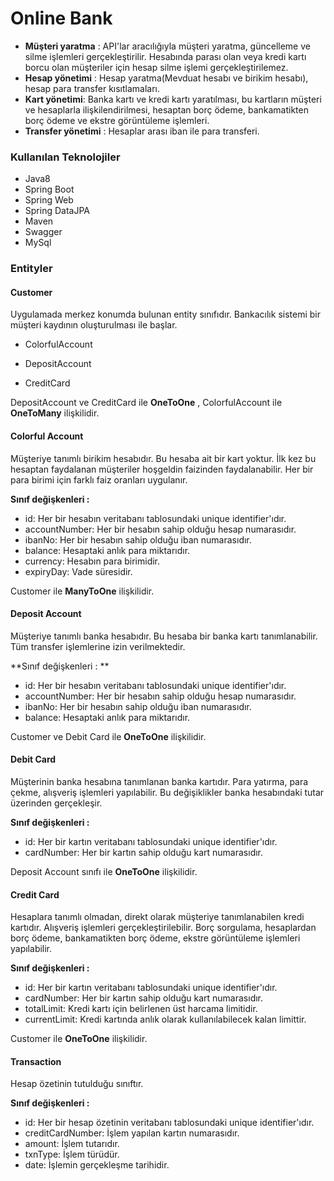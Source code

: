 # Online Bank



- **Müşteri yaratma** :  API'lar aracılığıyla müşteri yaratma, güncelleme ve silme işlemleri gerçekleştirilir. Hesabında parası olan veya kredi kartı borcu olan müşteriler için hesap silme işlemi gerçekleştirilemez.
- **Hesap yönetimi** : Hesap yaratma(Mevduat hesabı ve birikim hesabı), hesap para transfer kısıtlamaları.
- **Kart yönetimi**: Banka kartı ve kredi kartı yaratılması, bu kartların müşteri ve hesaplarla ilişkilendirilmesi, hesaptan borç ödeme, bankamatikten borç ödeme ve ekstre görüntüleme işlemleri.
- **Transfer yönetimi** : Hesaplar arası iban ile para transferi.



### Kullanılan Teknolojiler

- Java8
- Spring Boot
- Spring Web
- Spring DataJPA
- Maven
- Swagger
- MySql



### Entityler

#### Customer

Uygulamada merkez konumda bulunan entity sınıfıdır. Bankacılık sistemi bir müşteri kaydının oluşturulması ile başlar. 

- ColorfulAccount

- DepositAccount

- CreditCard

DepositAccount ve CreditCard ile **OneToOne** , ColorfulAccount  ile **OneToMany** ilişkilidir.



#### Colorful Account

Müşteriye tanımlı birikim hesabıdır. Bu hesaba ait bir kart yoktur. İlk kez bu hesaptan faydalanan müşteriler hoşgeldin faizinden faydalanabilir. Her bir para birimi için farklı faiz oranları uygulanır.

**Sınıf değişkenleri :**

- id: Her bir hesabın veritabanı tablosundaki unique identifier'ıdır.
- accountNumber: Her bir hesabın sahip olduğu hesap numarasıdır.
- ibanNo: Her bir hesabın sahip olduğu iban numarasıdır.
- balance: Hesaptaki anlık para miktarıdır.
- currency: Hesabın para birimidir. 
- expiryDay: Vade süresidir.

Customer ile **ManyToOne** ilişkilidir.


#### Deposit Account

Müşteriye tanımlı banka hesabıdır. Bu hesaba bir banka kartı tanımlanabilir. Tüm transfer işlemlerine izin verilmektedir.

**Sınıf değişkenleri : **

- id: Her bir hesabın veritabanı tablosundaki unique identifier'ıdır.
- accountNumber: Her bir hesabın sahip olduğu hesap numarasıdır.
- ibanNo: Her bir hesabın sahip olduğu iban numarasıdır.
- balance: Hesaptaki anlık para miktarıdır.


 Customer ve Debit Card ile **OneToOne** ilişkilidir.



#### Debit Card

Müşterinin banka hesabına tanımlanan banka kartıdır. Para yatırma, para çekme, alışveriş işlemleri yapılabilir. Bu değişiklikler banka hesabındaki tutar üzerinden gerçekleşir.

**Sınıf değişkenleri :**

- id: Her bir kartın veritabanı tablosundaki unique identifier'ıdır.
- cardNumber: Her bir kartın sahip olduğu kart numarasıdır.

Deposit Account  sınıfı ile **OneToOne** ilişkilidir.



#### Credit Card

Hesaplara tanımlı olmadan, direkt olarak müşteriye tanımlanabilen kredi kartıdır. Alışveriş işlemleri gerçekleştirilebilir. Borç sorgulama, hesaplardan borç ödeme, bankamatikten borç ödeme, ekstre görüntüleme işlemleri yapılabilir.

**Sınıf değişkenleri :**

- id: Her bir kartın veritabanı tablosundaki unique identifier'ıdır.
- cardNumber: Her bir kartın sahip olduğu kart numarasıdır.
- totalLimit: Kredi kartı için belirlenen üst harcama limitidir.
- currentLimit: Kredi kartında anlık olarak kullanılabilecek kalan limittir.

Customer ile **OneToOne** ilişkilidir.



#### Transaction

Hesap özetinin tutulduğu sınıftır.

**Sınıf değişkenleri :**

- id: Her bir hesap özetinin veritabanı tablosundaki unique identifier'ıdır.
- creditCardNumber: İşlem yapılan kartın numarasıdır.
- amount: İşlem tutarıdır.
- txnType: İşlem türüdür.
- date: İşlemin gerçekleşme tarihidir.